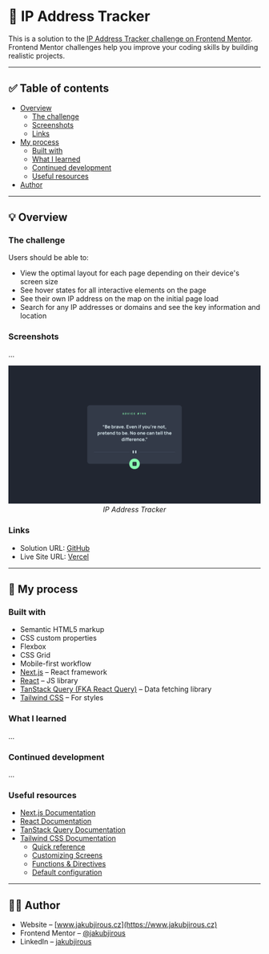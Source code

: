 # 🚀 IP Address Tracker

This is a solution to the [IP Address Tracker challenge on Frontend Mentor](https://www.frontendmentor.io/challenges/ip-address-tracker-I8-0yYAH0). Frontend Mentor challenges help you improve your coding skills by building realistic projects.

--- 

## ✅ Table of contents

- [Overview](#-overview)
    - [The challenge](#the-challenge)
    - [Screenshots](#screenshots)
    - [Links](#links)
- [My process](#-my-process)
    - [Built with](#built-with)
    - [What I learned](#what-i-learned)
    - [Continued development](#continued-development)
    - [Useful resources](#useful-resources)
- [Author](#-author)

---

## 💡 Overview

### The challenge

Users should be able to:

- View the optimal layout for each page depending on their device's screen size
- See hover states for all interactive elements on the page
- See their own IP address on the map on the initial page load
- Search for any IP addresses or domains and see the key information and location

### Screenshots

...  

<p align="center"> 
  <img src="public/assets/screenshot.png" alt="IP Address Tracker">
  <em>IP Address Tracker</em>
</p>

### Links

- Solution URL: [GitHub](https://github.com/jakubjirous/ip-address-tracker/)
- Live Site URL: [Vercel](https://ip-address-tracker-jakubjirous.vercel.app/)

---

## 🎯 My process

### Built with

- Semantic HTML5 markup
- CSS custom properties
- Flexbox
- CSS Grid 
- Mobile-first workflow
- [Next.js](https://nextjs.org/) – React framework
- [React](https://reactjs.org/) – JS library
- [TanStack Query (FKA React Query)](https://tanstack.com/query/latest) – Data fetching library
- [Tailwind CSS](https://tailwindcss.com/) – For styles

### What I learned

...

### Continued development

...

### Useful resources

- [Next.js Documentation](https://beta.nextjs.org/docs)
- [React Documentation](https://beta.reactjs.org/)
- [TanStack Query Documentation](https://tanstack.com/query/latest/docs/react/overview)
- [Tailwind CSS Documentation](https://tailwindcss.com/docs/installation)
  - [Quick reference](https://tailwindcss.com/docs/hover-focus-and-other-states#quick-reference) 
  - [Customizing Screens](https://tailwindcss.com/docs/screens)
  - [Functions & Directives](https://tailwindcss.com/docs/functions-and-directives)
  - [Default configuration](https://github.com/tailwindlabs/tailwindcss/blob/master/stubs/defaultConfig.stub.js)
---

## 👨‍💻 Author

- Website – [www.jakubjirous.cz](https://www.jakubjirous.cz)
- Frontend Mentor – [@jakubjirous](https://www.frontendmentor.io/profile/jakubjirous)
- LinkedIn – [jakubjirous](https://www.linkedin.com/in/jakubjirous/)
